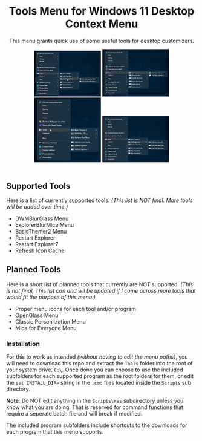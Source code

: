 <div align="center">
<h1 id="tools-menu-for-windows-11-desktop-context-menu">Tools Menu for Windows 11 Desktop Context Menu</h1>
<p>This menu grants quick use of some useful tools for desktop customizers.</p>
<img width="35%" src="Previews/0uLvdoetXF.png" /> <img width="35%" src="Previews/u7AmsWaw9t.png" /><br />
<img width="35%" src="Previews/zQGJDKer7L.png" /> <img width="35%" src="Previews/Dqnb1pLaD4.png" />
</div>
<br />
<h2 id="supported-tools">Supported Tools</h2>
<p>Here is a list of currently supported tools. <em>(This list is NOT final. More tools will be added over time.)</em></p>
<ul>
<li>DWMBlurGlass Menu</li>
<li>ExplorerBlurMica Menu</li>
<li>BasicThemer2 Menu</li>
<li>Restart Explorer</li>
<li>Restart Explorer7</li>
<li>Refresh Icon Cache</li>
</ul>
<h2 id="planned-tools">Planned Tools</h2>
<p>Here is a short list of planned tools that currently are NOT supported. <em>(This is not final, This list can and wil be updated if I come across more tools that would fit the purpose of this menu.)</em></p>
<ul>
<li>Proper menu icons for each tool and/or program</li>
<li>OpenGlass Menu</li>
<li>Classic Personlization Menu</li>
<li>Mica for Everyone Menu</li>
</ul>
<h3 id="installation">Installation</h3>
<p>For this to work as intended <em>(without having to edit the menu paths)</em>, you will need to download this repo and extract the <code>Tools</code> folder into the root of your system drive. <code>C:\</code>. Once done you can choose to use the included subfolders for each supported program as the root folders for them, or edit the <code>set INSTALL_DIR=</code> string in the <code>.cmd</code> files located inside the <code>Scripts</code> sub directory.</p>
<p><strong>Note</strong>: Do NOT edit anything in the <code>Scripts\res</code> subdirectory unless you know what you are doing. That is reserved for command functions that require a seperate batch file and will break if modified.</p>
<p>The included program subfolders include shortcuts to the downloads for each program that this menu supports.</p>
